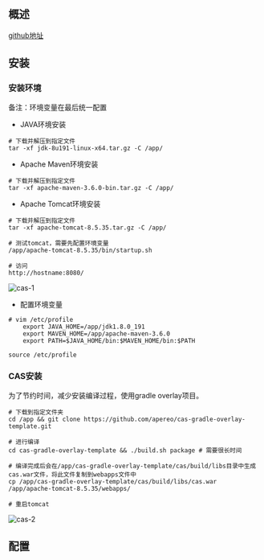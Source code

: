 ## 概述

[github地址](https://github.com/apereo/cas)

## 安装
### 安装环境
备注：环境变量在最后统一配置

* JAVA环境安装

```
# 下载并解压到指定文件
tar -xf jdk-8u191-linux-x64.tar.gz -C /app/
```

* Apache Maven环境安装

```
# 下载并解压到指定文件
tar -xf apache-maven-3.6.0-bin.tar.gz -C /app/
```

* Apache Tomcat环境安装

```
# 下载并解压到指定文件
tar -xf apache-tomcat-8.5.35.tar.gz -C /app/

# 测试tomcat，需要先配置环境变量
/app/apache-tomcat-8.5.35/bin/startup.sh

# 访问
http://hostname:8080/
```

![cas-1](https://github.com/bloodzer0/Enterprise_Security_Build--Open_Source/blob/master/Infrastructure%20Security/Identity%20Access%20Security/img/cas-1.png)

* 配置环境变量

```
# vim /etc/profile
	export JAVA_HOME=/app/jdk1.8.0_191
	export MAVEN_HOME=/app/apache-maven-3.6.0
	export PATH=$JAVA_HOME/bin:$MAVEN_HOME/bin:$PATH

source /etc/profile
```

### CAS安装
为了节约时间，减少安装编译过程，使用gradle overlay项目。

```
# 下载到指定文件夹
cd /app && git clone https://github.com/apereo/cas-gradle-overlay-template.git

# 进行编译
cd cas-gradle-overlay-template && ./build.sh package # 需要很长时间

# 编译完成后会在/app/cas-gradle-overlay-template/cas/build/libs目录中生成cas.war文件，将此文件复制到webapps文件中
cp /app/cas-gradle-overlay-template/cas/build/libs/cas.war /app/apache-tomcat-8.5.35/webapps/

# 重启tomcat
```

![cas-2](https://github.com/bloodzer0/Enterprise_Security_Build--Open_Source/blob/master/Infrastructure%20Security/Identity%20Access%20Security/img/cas-2.png)

## 配置
